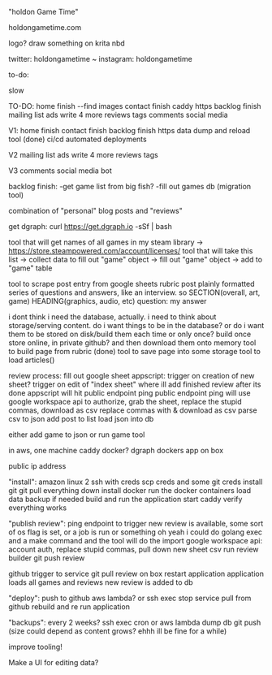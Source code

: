 "holdon Game Time"

holdongametime.com

logo?
draw something on krita nbd

twitter: holdongametime ~
instagram: holdongametime

to-do:



slow

TO-DO:
home finish --find images
contact finish
caddy https
backlog finish
mailing list
ads
write 4 more reviews
tags
comments
social media

V1:
home finish
contact finish
backlog finish
https
data dump and reload tool (done)
ci/cd automated deployments

V2
mailing list
ads
write 4 more reviews
tags

V3
comments
social media bot

backlog finish:
	-get game list from big fish?
	-fill out games db (migration tool)
	

combination of "personal" blog posts and "reviews"

get dgraph:
curl https://get.dgraph.io -sSf | bash

tool that will get names of all games in my steam library ->
https://store.steampowered.com/account/licenses/
tool that will take this list -> collect data to fill out "game" object -> fill out "game" object -> add to "game" table 

tool to scrape post entry from google sheets rubric
post plainly formatted series of questions and answers, like an interview. so 
SECTION(overall, art, game)
	HEADING(graphics, audio, etc)
	  question:
		my answer

i dont think i need the  database, actually. i need to think about storage/serving content. do i want things to be in the database? or do i want them to be stored on disk/build them each time or only once? 
build once
store online, in private github? and then download them onto memory
tool to build page from rubric (done)
tool to save page into some storage
tool to load articles()

review process:
fill out google sheet
appscript:
trigger on creation of new sheet? trigger on edit of "index sheet" where ill add finished review after its done
appscript will hit public endpoint ping
public endpoint ping will use google workspace api to authorize, grab the sheet, replace the stupid commas, download as csv
replace commas with &
download as csv
parse csv to json
add post to list
load json into db

either add game to json or run game tool

in aws, one machine
caddy docker?
dgraph dockers
app on box

public ip address

"install": 
amazon linux 2
ssh with creds
scp creds and some git creds
install git
git pull everything down
install docker
run the docker containers
load data backup if needed
build and run the application
start caddy
verify everything works

"publish review":
ping endpoint to trigger new review is available, some sort of os flag is set, or a job is run or something
oh yeah i could do golang exec and a make command and the tool will do the import
google workspace api: account auth, replace stupid commas, pull down new sheet csv
run review builder
git push review

github trigger to service
git pull review on box
restart application
application loads all games and reviews
new review is added to db

"deploy":
push to github
aws lambda? or ssh exec
stop service
pull from github
rebuild and re run application

"backups":
every 2 weeks?
ssh exec cron or aws lambda
dump db
git push (size could depend as content grows? ehhh ill be fine for a while)



improve tooling!

Make a UI for editing data?



